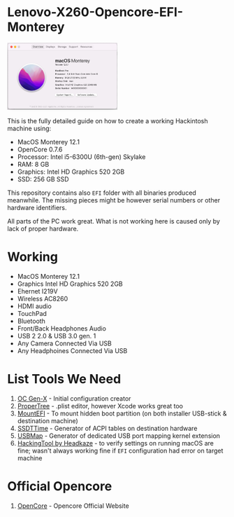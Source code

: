 # Lenovo-X260-Opencore-EFI-Monterey

<td><img src="https://github.com/DobbyAkhmadi/Lenovo-X260-Opencore-EFI-Monterey/blob/main/Art/MySpesification.png" width="50%"></img> </td>

This is the fully detailed guide on how to create a working Hackintosh machine using:

* MacOS Monterey 12.1
* OpenCore 0.7.6
* Processor: Intel i5-6300U (6th-gen) Skylake
* RAM: 8 GB
* Graphics: Intel HD Graphics 520 2GB
* SSD: 256 GB SSD

This repository contains also `EFI` folder with all binaries produced meanwhile. The missing pieces might be however serial numbers or other hardware identifiers.

All parts of the PC work great. What is not working here is caused only by lack of proper hardware.

# Working

* MacOS Monterey 12.1
* Graphics Intel HD Graphics 520 2GB
* Ehernet I219V 
* Wireless AC8260
* HDMI audio
* TouchPad
* Bluetooth
* Front/Back Headphones Audio
* USB 2 2.0 & USB 3.0 gen. 1
* Any Camera Connected Via USB
* Any Headphoines Connected Via USB

# List Tools We Need

1. [OC Gen-X](https://github.com/Pavo-IM/OC-Gen-X) - Initial configuration creator
1. [ProperTree](https://github.com/corpnewt/ProperTree) - .plist editor, however Xcode works great too
1. [MountEFI](https://github.com/corpnewt/MountEFI) - To mount hidden boot partition (on both installer USB-stick & destination machine)
1. [SSDTTime](https://github.com/corpnewt/SSDTTime) - Generator of ACPI tables on destination hardware
1. [USBMap](https://github.com/corpnewt/USBMap) - Generator of dedicated USB port mapping kernel extension
1. [HackingTool by Headkaze](https://github.com/headkaze/Hackintool) - to verify settings on running macOS are fine; wasn't always working fine if `EFI` configuration had error on target machine


# Official Opencore

1. [OpenCore](https://dortania.github.io/OpenCore-Install-Guide/) - Opencore Official Website
